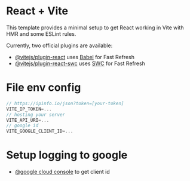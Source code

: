 # React + Vite

This template provides a minimal setup to get React working in Vite with HMR and some ESLint rules.

Currently, two official plugins are available:

- [@vitejs/plugin-react](https://github.com/vitejs/vite-plugin-react/blob/main/packages/plugin-react/README.md) uses [Babel](https://babeljs.io/) for Fast Refresh
- [@vitejs/plugin-react-swc](https://github.com/vitejs/vite-plugin-react-swc) uses [SWC](https://swc.rs/) for Fast Refresh

# File env config

```js
// https://ipinfo.io/json?token=[your-token]
VITE_IP_TOKEN=...
// hosting your server
VITE_API_URI=...
// google id
VITE_GOOGLE_CLIENT_ID=...
```

# Setup logging to google

- [@google cloud console](https://cloud.google.com/cloud-console) to get client id
